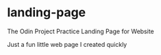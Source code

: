 # landing-page

The Odin Project
Practice Landing Page for Website

Just a fun little web page I created quickly
